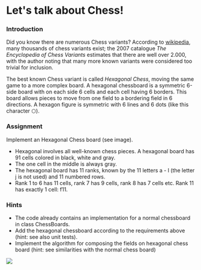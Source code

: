 
# Let's talk about Chess!

### Introduction

Did you know there are numerous Chess variants? According to [wikipedia](https://en.wikipedia.org/wiki/List_of_chess_variants), many thousands of chess variants exist; the 2007 catalogue _The Encyclopedia of Chess Variants_ estimates 
that there are well over 2.000, with the author noting that many more known variants were considered too 
trivial for inclusion. 

The best known Chess variant is called _Hexagonal Chess_, moving the 
same game to a more complex board. A hexagonal chessboard is a symmetric 6-side board with on each side 6 cells and
each cell having 6 borders. This board allows pieces to move from one field to a bordering field in 6 directions.
A hexagon figure is symmetric with 6 lines and 6 dots (like this character &#11041;).

### Assignment
Implement an Hexagonal Chess board (see image).
- Hexagonal involves all well-known chess pieces. A hexagonal board has 91 cells colored in black, white and gray.
- The one cell in the middle is always gray.
- The hexagonal board has 11 ranks, known by the 11 letters a - l (the letter j is not used) and 11 numbered rows.
- Rank 1 to 6 has 11 cells, rank 7 has 9 cells, rank 8 has 7 cells etc. Rank 11 has exactly 1 cell: f11.

### Hints
- The code already contains an implementation for a normal chessboard in class ChessBoards.
- Add the hexagonal chessboard according to the requirements above (hint: see also unit tests).
- Implement the algorithm for composing the fields on hexagonal chess board (hint: see similarities with the normal chess board)

<img src='/public/assignment_image/moj-HexagonalChess/public_Hexagonal_chess.svg'>
